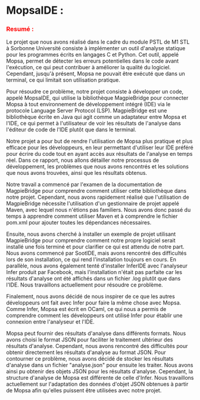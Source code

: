 # MopsaIDE :

<h3 style="color:red">Resumé : </h3>
<p>
Le projet que nous avons réalisé dans le cadre du module PSTL de M1 STL à Sorbonne Université consiste à implémenter un outil d'analyse statique pour les programmes écrits en langages C et Python. Cet outil, appelé Mopsa, permet de détecter les erreurs potentielles dans le code avant l'exécution, ce qui peut contribuer à améliorer la qualité du logiciel. Cependant, jusqu'à présent, Mopsa ne pouvait être exécuté que dans un terminal, ce qui limitait son utilisation pratique.

Pour résoudre ce problème, notre projet consiste à développer un code, appelé MopsaIDE, qui utilise la bibliothèque MagpieBridge pour connecter Mopsa à tout environnement de développement intégré (IDE) via le protocole Language Server Protocol (LSP). MagpieBridge est une bibliothèque écrite en Java qui agit comme un adaptateur entre Mopsa et l'IDE, ce qui permet à l'utilisateur de voir les résultats de l'analyse dans l'éditeur de code de l'IDE plutôt que dans le terminal.

Notre projet a pour but de rendre l'utilisation de Mopsa plus pratique et plus efficace pour les développeurs, en leur permettant d'utiliser leur IDE préféré pour écrire du code tout en ayant accès aux résultats de l'analyse en temps réel. Dans ce rapport, nous allons détailler notre processus de développement, les problèmes que nous avons rencontrés et les solutions que nous avons trouvées, ainsi que les résultats obtenus.
</p>

<p>
Notre travail a commencé par l'examen de la documentation de MagpieBridge pour comprendre comment utiliser cette bibliothèque dans notre projet. Cependant, nous avons rapidement réalisé que l'utilisation de MagpieBridge nécessite l'utilisation d'un gestionnaire de projet appelé Maven, avec lequel nous n'étions pas familiers. Nous avons donc passé du temps à apprendre comment utiliser Maven et à comprendre le fichier pom.xml pour ajouter toutes les dépendances nécessaires.

Ensuite, nous avons cherché à installer un exemple de projet utilisant MagpieBridge pour comprendre comment notre propre logiciel serait installé une fois terminé et pour clarifier ce qui est attendu de notre part. Nous avons commencé par SootIDE, mais avons rencontré des difficultés lors de son installation, ce qui rend l'installation toujours en cours. En parallèle, nous avons également tenté d'installer InferIDE avec l'analyseur Infer produit par Facebook, mais l'installation n'était pas parfaite car les résultats d'analyse ont été affichés dans un fichier .log plutôt que dans l'IDE. Nous travaillons actuellement pour résoudre ce problème.

Finalement, nous avons décidé de nous inspirer de ce que les autres développeurs ont fait avec Infer pour faire la même chose avec Mopsa. Comme Infer, Mopsa est écrit en OCaml, ce qui nous a permis de comprendre comment les développeurs ont utilisé Infer pour établir une connexion entre l'analyseur et l'IDE.
</p>


<p>
Mopsa peut fournir des résultats d'analyse dans différents formats. Nous avons choisi le format JSON pour faciliter le traitement ultérieur des résultats d'analyse. Cependant, nous avons rencontré des difficultés pour obtenir directement les résultats d'analyse au format JSON. Pour contourner ce problème, nous avons décidé de stocker les résultats d'analyse dans un fichier "analyse.json" pour ensuite les traiter. Nous avons ainsi pu obtenir des objets JSON pour les résultats d'analyse. Cependant, la structure d'analyse de Mopsa est différente de celle d'Infer. Nous travaillons actuellement sur l'adaptation des données d'objet JSON obtenues à partir de Mopsa afin qu'elles puissent être utilisées avec notre projet.
</p>

